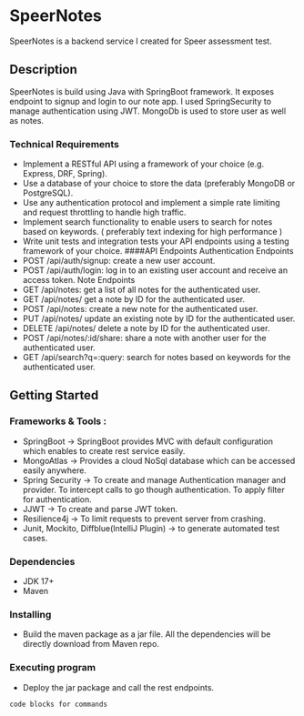 # SpeerNotes

SpeerNotes is a backend service I created for Speer assessment test.

## Description

SpeerNotes is build using Java with SpringBoot framework. It exposes endpoint to signup and login to our note app. I used SpringSecurity to manage authentication using JWT.
MongoDb is used to store user as well as notes.

### Technical Requirements
* Implement a RESTful API using a framework of your choice (e.g. Express, DRF, Spring).
* Use a database of your choice to store the data (preferably MongoDB or PostgreSQL).
* Use any authentication protocol and implement a simple rate limiting and request throttling to handle high traffic.
* Implement search functionality to enable users to search for notes based on keywords. ( preferably text indexing for high performance )
* Write unit tests and integration tests your API endpoints using a testing framework of your choice.
####API Endpoints
Authentication Endpoints
* POST /api/auth/signup: create a new user account.
* POST /api/auth/login: log in to an existing user account and receive an access token.
Note Endpoints
* GET /api/notes: get a list of all notes for the authenticated user.
* GET /api/notes/ get a note by ID for the authenticated user.
* POST /api/notes: create a new note for the authenticated user.
* PUT /api/notes/ update an existing note by ID for the authenticated user.
* DELETE /api/notes/ delete a note by ID for the authenticated user.
* POST /api/notes/:id/share: share a note with another user for the authenticated user.
* GET /api/search?q=:query: search for notes based on keywords for the authenticated user.

## Getting Started

### Frameworks & Tools :
* SpringBoot -> SpringBoot provides MVC with default configuration which enables to create rest service easily.
* MongoAtlas -> Provides a cloud NoSql database which can be accessed easily anywhere.
* Spring Security -> To create and manage Authentication manager and provider. To intercept calls to go though authentication. To apply filter for authentication.
* JJWT -> To create and parse JWT token.
* Resilience4j -> To limit requests to prevent server from crashing. 
* Junit, Mockito, Diffblue(IntelliJ Plugin) -> to generate automated test cases.

### Dependencies

* JDK 17+
* Maven

### Installing

* Build the maven package as a jar file. All the dependencies will be directly download from Maven repo.

### Executing program

* Deploy the jar package and call the rest endpoints.
```
code blocks for commands
```
